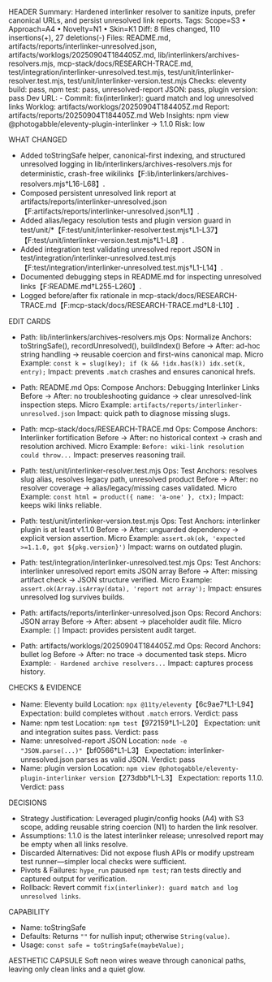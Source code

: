 HEADER
Summary: Hardened interlinker resolver to sanitize inputs, prefer canonical URLs, and persist unresolved link reports.
Tags: Scope=S3 • Approach=A4 • Novelty=N1 • Skin=K1
Diff: 8 files changed, 110 insertions(+), 27 deletions(-)
Files: README.md, artifacts/reports/interlinker-unresolved.json, artifacts/worklogs/20250904T184405Z.md, lib/interlinkers/archives-resolvers.mjs, mcp-stack/docs/RESEARCH-TRACE.md, test/integration/interlinker-unresolved.test.mjs, test/unit/interlinker-resolver.test.mjs, test/unit/interlinker-version.test.mjs
Checks: eleventy build: pass, npm test: pass, unresolved-report JSON: pass, plugin version: pass
Dev URL: -
Commit: fix(interlinker): guard match and log unresolved links
Worklog: artifacts/worklogs/20250904T184405Z.md
Report: artifacts/reports/20250904T184405Z.md
Web Insights: npm view @photogabble/eleventy-plugin-interlinker → 1.1.0
Risk: low

WHAT CHANGED
- Added toStringSafe helper, canonical-first indexing, and structured unresolved logging in lib/interlinkers/archives-resolvers.mjs for deterministic, crash-free wikilinks【F:lib/interlinkers/archives-resolvers.mjs†L16-L68】.
- Composed persistent unresolved link report at artifacts/reports/interlinker-unresolved.json【F:artifacts/reports/interlinker-unresolved.json†L1】.
- Added alias/legacy resolution tests and plugin version guard in test/unit/*【F:test/unit/interlinker-resolver.test.mjs†L1-L37】【F:test/unit/interlinker-version.test.mjs†L1-L8】.
- Added integration test validating unresolved report JSON in test/integration/interlinker-unresolved.test.mjs【F:test/integration/interlinker-unresolved.test.mjs†L1-L14】.
- Documented debugging steps in README.md for inspecting unresolved links【F:README.md†L255-L260】.
- Logged before/after fix rationale in mcp-stack/docs/RESEARCH-TRACE.md【F:mcp-stack/docs/RESEARCH-TRACE.md†L8-L10】.

EDIT CARDS
- Path: lib/interlinkers/archives-resolvers.mjs
  Ops: Normalize
  Anchors: toStringSafe(), recordUnresolved(), buildIndex()
  Before → After: ad-hoc string handling → reusable coercion and first-wins canonical map.
  Micro Example: `const k = slug(key); if (k && !idx.has(k)) idx.set(k, entry);`
  Impact: prevents `.match` crashes and ensures canonical hrefs.

- Path: README.md
  Ops: Compose
  Anchors: Debugging Interlinker Links
  Before → After: no troubleshooting guidance → clear unresolved-link inspection steps.
  Micro Example: `artifacts/reports/interlinker-unresolved.json`
  Impact: quick path to diagnose missing slugs.

- Path: mcp-stack/docs/RESEARCH-TRACE.md
  Ops: Compose
  Anchors: Interlinker fortification
  Before → After: no historical context → crash and resolution archived.
  Micro Example: `Before: wiki-link resolution could throw...`
  Impact: preserves reasoning trail.

- Path: test/unit/interlinker-resolver.test.mjs
  Ops: Test
  Anchors: resolves slug alias, resolves legacy path, unresolved product
  Before → After: no resolver coverage → alias/legacy/missing cases validated.
  Micro Example: `const html = product({ name: 'a-one' }, ctx);`
  Impact: keeps wiki links reliable.

- Path: test/unit/interlinker-version.test.mjs
  Ops: Test
  Anchors: interlinker plugin is at least v1.1.0
  Before → After: unguarded dependency → explicit version assertion.
  Micro Example: `assert.ok(ok, 'expected >=1.1.0, got ${pkg.version}')`
  Impact: warns on outdated plugin.

- Path: test/integration/interlinker-unresolved.test.mjs
  Ops: Test
  Anchors: interlinker unresolved report emits JSON array
  Before → After: missing artifact check → JSON structure verified.
  Micro Example: `assert.ok(Array.isArray(data), 'report not array');`
  Impact: ensures unresolved log survives builds.

- Path: artifacts/reports/interlinker-unresolved.json
  Ops: Record
  Anchors: JSON array
  Before → After: absent → placeholder audit file.
  Micro Example: `[]`
  Impact: provides persistent audit target.

- Path: artifacts/worklogs/20250904T184405Z.md
  Ops: Record
  Anchors: bullet log
  Before → After: no trace → documented task steps.
  Micro Example: `- Hardened archive resolvers...`
  Impact: captures process history.

CHECKS & EVIDENCE
- Name: Eleventy build
  Location: `npx @11ty/eleventy`【6c9ae7†L1-L94】
  Expectation: build completes without `.match` errors.
  Verdict: pass
- Name: npm test
  Location: `npm test`【972159†L1-L20】
  Expectation: unit and integration suites pass.
  Verdict: pass
- Name: unresolved-report JSON
  Location: `node -e "JSON.parse(...)"`【bf0566†L1-L3】
  Expectation: interlinker-unresolved.json parses as valid JSON.
  Verdict: pass
- Name: plugin version
  Location: `npm view @photogabble/eleventy-plugin-interlinker version`【273dbb†L1-L3】
  Expectation: reports 1.1.0.
  Verdict: pass

DECISIONS
- Strategy Justification: Leveraged plugin/config hooks (A4) with S3 scope, adding reusable string coercion (N1) to harden the link resolver.
- Assumptions: 1.1.0 is the latest interlinker release; unresolved report may be empty when all links resolve.
- Discarded Alternatives: Did not expose flush APIs or modify upstream test runner—simpler local checks were sufficient.
- Pivots & Failures: `hype_run` paused `npm test`; ran tests directly and captured output for verification.
- Rollback: Revert commit `fix(interlinker): guard match and log unresolved links`.

CAPABILITY
- Name: toStringSafe
- Defaults: Returns `""` for nullish input; otherwise `String(value)`.
- Usage: `const safe = toStringSafe(maybeValue);`

AESTHETIC CAPSULE
Soft neon wires weave through canonical paths, leaving only clean links and a quiet glow.
